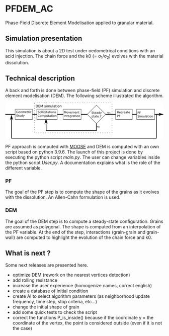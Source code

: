 # PFDEM_AC
Phase-Field Discrete Element Modelisation applied to granular material.

## Simulation presentation
This simulation is about a 2D test under oedometrical conditions with an acid injection.
The chain force and the k0 (= &sigma;<sub>1</sub>/&sigma;<sub>2</sub>) evolves with the material dissolution.

## Technical description
A back and forth is done between phase-field (PF) simulation and discrete element modelisation (DEM). The following scheme illustrated the algorithm.

![scheme of grain-grain interaction](image/General_plan.png)

 PF approach is computed with [MOOSE](https://github.com/idaholab/moose) and DEM is computed with an own script based on python 3.9.6. The launch of this project is done by executing the python script <i>main.py</i>. The user can change variables inside the python script <i>User.py</i>. A documentation explains what is the role of the different variable.

### PF
The goal of the PF step is to compute the shape of the grains as it evolves with the dissolution.
An Allen-Cahn formulation is used.

### DEM
The goal of the DEM step is to compute a steady-state configuration. Grains are assumed as polygonal. The shape is computed from an interpolation of the PF variable. At the end of the step, interactions (grain-grain and grain-wall) are computed to highlight the evolution of the chain force and k0.

## What is next ?
Some next releases are presented here.

- optimize DEM (rework on the nearest vertices detection)
- add rolling resistance
- increase the user experience (homogenize names, correct english)
- create a database of initial condition
- create AI to select algorithm parameters (as neighborhood update frequency, time step, stop criteria, etc...)
- change the initial shape of grain
- add some quick tests to check the script
- correct the functions P_is_inside() because if the coordinate y = the coordinate of the vertex, the point is considered outside (even  if it is not the case)
